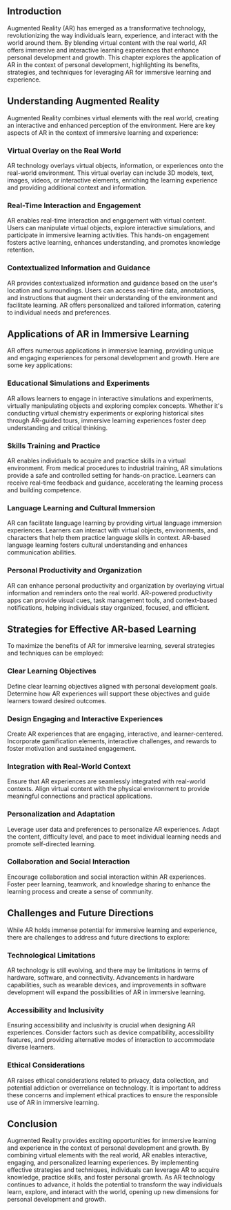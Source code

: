 
## Introduction

Augmented Reality (AR) has emerged as a transformative technology, revolutionizing the way individuals learn, experience, and interact with the world around them. By blending virtual content with the real world, AR offers immersive and interactive learning experiences that enhance personal development and growth. This chapter explores the application of AR in the context of personal development, highlighting its benefits, strategies, and techniques for leveraging AR for immersive learning and experience.

## Understanding Augmented Reality

Augmented Reality combines virtual elements with the real world, creating an interactive and enhanced perception of the environment. Here are key aspects of AR in the context of immersive learning and experience:

### Virtual Overlay on the Real World

AR technology overlays virtual objects, information, or experiences onto the real-world environment. This virtual overlay can include 3D models, text, images, videos, or interactive elements, enriching the learning experience and providing additional context and information.

### Real-Time Interaction and Engagement

AR enables real-time interaction and engagement with virtual content. Users can manipulate virtual objects, explore interactive simulations, and participate in immersive learning activities. This hands-on engagement fosters active learning, enhances understanding, and promotes knowledge retention.

### Contextualized Information and Guidance

AR provides contextualized information and guidance based on the user's location and surroundings. Users can access real-time data, annotations, and instructions that augment their understanding of the environment and facilitate learning. AR offers personalized and tailored information, catering to individual needs and preferences.

## Applications of AR in Immersive Learning

AR offers numerous applications in immersive learning, providing unique and engaging experiences for personal development and growth. Here are some key applications:

### Educational Simulations and Experiments

AR allows learners to engage in interactive simulations and experiments, virtually manipulating objects and exploring complex concepts. Whether it's conducting virtual chemistry experiments or exploring historical sites through AR-guided tours, immersive learning experiences foster deep understanding and critical thinking.

### Skills Training and Practice

AR enables individuals to acquire and practice skills in a virtual environment. From medical procedures to industrial training, AR simulations provide a safe and controlled setting for hands-on practice. Learners can receive real-time feedback and guidance, accelerating the learning process and building competence.

### Language Learning and Cultural Immersion

AR can facilitate language learning by providing virtual language immersion experiences. Learners can interact with virtual objects, environments, and characters that help them practice language skills in context. AR-based language learning fosters cultural understanding and enhances communication abilities.

### Personal Productivity and Organization

AR can enhance personal productivity and organization by overlaying virtual information and reminders onto the real world. AR-powered productivity apps can provide visual cues, task management tools, and context-based notifications, helping individuals stay organized, focused, and efficient.

## Strategies for Effective AR-based Learning

To maximize the benefits of AR for immersive learning, several strategies and techniques can be employed:

### Clear Learning Objectives

Define clear learning objectives aligned with personal development goals. Determine how AR experiences will support these objectives and guide learners toward desired outcomes.

### Design Engaging and Interactive Experiences

Create AR experiences that are engaging, interactive, and learner-centered. Incorporate gamification elements, interactive challenges, and rewards to foster motivation and sustained engagement.

### Integration with Real-World Context

Ensure that AR experiences are seamlessly integrated with real-world contexts. Align virtual content with the physical environment to provide meaningful connections and practical applications.

### Personalization and Adaptation

Leverage user data and preferences to personalize AR experiences. Adapt the content, difficulty level, and pace to meet individual learning needs and promote self-directed learning.

### Collaboration and Social Interaction

Encourage collaboration and social interaction within AR experiences. Foster peer learning, teamwork, and knowledge sharing to enhance the learning process and create a sense of community.

## Challenges and Future Directions

While AR holds immense potential for immersive learning and experience, there are challenges to address and future directions to explore:

### Technological Limitations

AR technology is still evolving, and there may be limitations in terms of hardware, software, and connectivity. Advancements in hardware capabilities, such as wearable devices, and improvements in software development will expand the possibilities of AR in immersive learning.

### Accessibility and Inclusivity

Ensuring accessibility and inclusivity is crucial when designing AR experiences. Consider factors such as device compatibility, accessibility features, and providing alternative modes of interaction to accommodate diverse learners.

### Ethical Considerations

AR raises ethical considerations related to privacy, data collection, and potential addiction or overreliance on technology. It is important to address these concerns and implement ethical practices to ensure the responsible use of AR in immersive learning.

## Conclusion

Augmented Reality provides exciting opportunities for immersive learning and experience in the context of personal development and growth. By combining virtual elements with the real world, AR enables interactive, engaging, and personalized learning experiences. By implementing effective strategies and techniques, individuals can leverage AR to acquire knowledge, practice skills, and foster personal growth. As AR technology continues to advance, it holds the potential to transform the way individuals learn, explore, and interact with the world, opening up new dimensions for personal development and growth.

